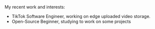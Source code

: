 My recent work and interests:

- TikTok Software Engineer, working on edge uploaded video storage.
- Open-Source Beginner, studying to work on some projects
